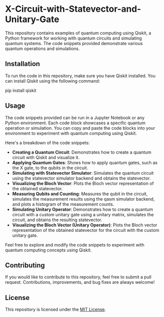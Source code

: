 # X-Circuit-with-Statevector-and-Unitary-Gate

This repository contains examples of quantum computing using Qiskit, a Python framework for working with quantum circuits and simulating quantum systems. The code snippets provided demonstrate various quantum operations and simulations.

## Installation

To run the code in this repository, make sure you have Qiskit installed. You can install Qiskit using the following command:

pip install qiskit

## Usage

The code snippets provided can be run in a Jupyter Notebook or any Python environment. Each code block showcases a specific quantum operation or simulation. You can copy and paste the code blocks into your environment to experiment with quantum computing using Qiskit.

Here's a breakdown of the code snippets:

- **Creating a Quantum Circuit**: Demonstrates how to create a quantum circuit with Qiskit and visualize it.
- **Applying Quantum Gates**: Shows how to apply quantum gates, such as the X gate, to the qubits in the circuit.
- **Simulating with Statevector Simulator**: Simulates the quantum circuit using the statevector simulator backend and obtains the statevector.
- **Visualizing the Bloch Vector**: Plots the Bloch vector representation of the obtained statevector.
- **Measuring Qubits and Counting**: Measures the qubit in the circuit, simulates the measurement results using the qasm simulator backend, and plots a histogram of the measurement counts.
- **Simulating Unitary Operator**: Demonstrates how to create a quantum circuit with a custom unitary gate using a unitary matrix, simulates the circuit, and obtains the resulting statevector.
- **Visualizing the Bloch Vector (Unitary Operator)**: Plots the Bloch vector representation of the obtained statevector for the circuit with the custom unitary gate.

Feel free to explore and modify the code snippets to experiment with quantum computing concepts using Qiskit.

## Contributing

If you would like to contribute to this repository, feel free to submit a pull request. Contributions, improvements, and bug fixes are always welcome!

## License

This repository is licensed under the [MIT License](LICENSE).
